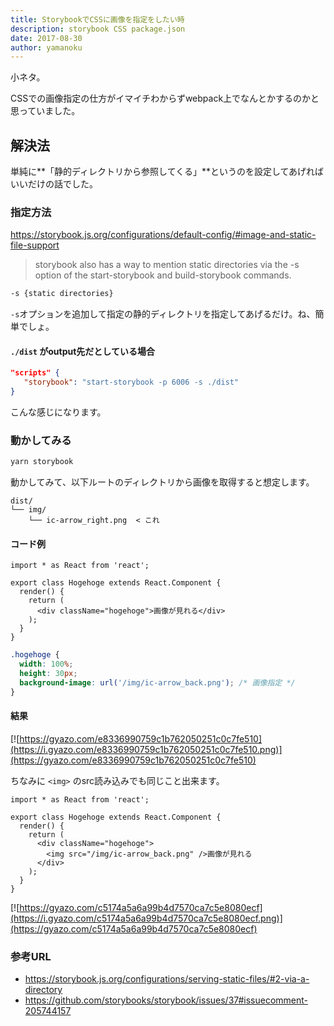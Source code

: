 ```yaml
---
title: StorybookでCSSに画像を指定をしたい時
description: storybook CSS package.json
date: 2017-08-30
author: yamanoku
---
```


小ネタ。

CSSでの画像指定の仕方がイマイチわからずwebpack上でなんとかするのかと思っていました。

## 解決法

単純に**「静的ディレクトリから参照してくる」**というのを設定してあげればいいだけの話でした。

### 指定方法

https://storybook.js.org/configurations/default-config/#image-and-static-file-support

> storybook also has a way to mention static directories via the -s option of the start-storybook and build-storybook commands.

```bash
-s {static directories}
```

`-s`オプションを追加して指定の静的ディレクトリを指定してあげるだけ。ね、簡単でしょ。

#### `./dist` がoutput先だとしている場合

```json
"scripts" {
   "storybook": "start-storybook -p 6006 -s ./dist"
}
```
こんな感じになります。

### 動かしてみる

```zsh
yarn storybook
```
動かしてみて、以下ルートのディレクトリから画像を取得すると想定します。

```
dist/
└── img/
    └── ic-arrow_right.png  < これ
```

#### コード例

```tsx
import * as React from 'react';

export class Hogehoge extends React.Component {
  render() {
    return (
      <div className="hogehoge">画像が見れる</div>
    );
  }
}

```

```css
.hogehoge {
  width: 100%;
  height: 30px;
  background-image: url('/img/ic-arrow_back.png'); /* 画像指定 */
}
```

#### 結果

[![https://gyazo.com/e8336990759c1b762050251c0c7fe510](https://i.gyazo.com/e8336990759c1b762050251c0c7fe510.png)](https://gyazo.com/e8336990759c1b762050251c0c7fe510)

ちなみに `<img>` のsrc読み込みでも同じこと出来ます。


```tsx
import * as React from 'react';

export class Hogehoge extends React.Component {
  render() {
    return (
      <div className="hogehoge">
        <img src="/img/ic-arrow_back.png" />画像が見れる
      </div>
    );
  }
}

```

[![https://gyazo.com/c5174a5a6a99b4d7570ca7c5e8080ecf](https://i.gyazo.com/c5174a5a6a99b4d7570ca7c5e8080ecf.png)](https://gyazo.com/c5174a5a6a99b4d7570ca7c5e8080ecf)

### 参考URL
- https://storybook.js.org/configurations/serving-static-files/#2-via-a-directory
- https://github.com/storybooks/storybook/issues/37#issuecomment-205744157
